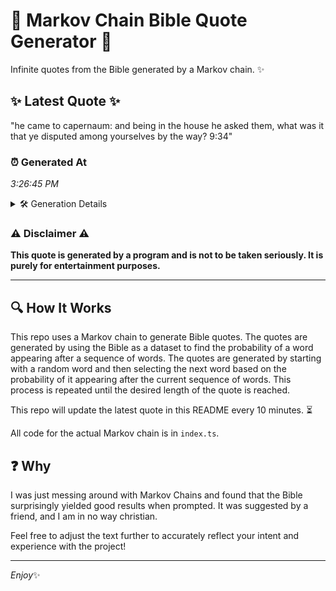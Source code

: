 # 📖 Markov Chain Bible Quote Generator 📖

Infinite quotes from the Bible generated by a Markov chain. ✨

## ✨ Latest Quote ✨
"he came to capernaum: and being in the house he asked them, what was it that ye disputed among yourselves by the way? 9:34"

### ⏰ Generated At
*3:26:45 PM*

<details>
    <summary>🛠️ Generation Details</summary>
    <p>
        <strong>🌱 Seed:</strong> he<br>
        <strong>🔄 Iterations:</strong> 23<br>
        <strong>📜 Context History:</strong><br>[ he ]: came<br>[ he, came ]: to<br>[ he, came, to ]: capernaum:<br>[ he, came, to, capernaum: ]: and<br>[ he, came, to, capernaum:, and ]: being<br>[ he, came, to, capernaum:, and, being ]: in<br>[ came, to, capernaum:, and, being, in ]: the<br>[ to, capernaum:, and, being, in, the ]: house<br>[ capernaum:, and, being, in, the, house ]: he<br>[ and, being, in, the, house, he ]: asked<br>[ being, in, the, house, he, asked ]: them,<br>[ in, the, house, he, asked, them, ]: what<br>[ the, house, he, asked, them,, what ]: was<br>[ house, he, asked, them,, what, was ]: it<br>[ he, asked, them,, what, was, it ]: that<br>[ asked, them,, what, was, it, that ]: ye<br>[ them,, what, was, it, that, ye ]: disputed<br>[ what, was, it, that, ye, disputed ]: among<br>[ was, it, that, ye, disputed, among ]: yourselves<br>[ it, that, ye, disputed, among, yourselves ]: by<br>[ that, ye, disputed, among, yourselves, by ]: the<br>[ ye, disputed, among, yourselves, by, the ]: way?<br>[ disputed, among, yourselves, by, the, way? ]: 9:34<br>
    </p>
</details>

### ⚠️ Disclaimer ⚠️
**This quote is generated by a program and is not to be taken seriously. It is purely for entertainment purposes.**

---

## 🔍 How It Works

This repo uses a Markov chain to generate Bible quotes. The quotes are generated by using the Bible as a dataset to find the probability of a word appearing after a sequence of words. The quotes are generated by starting with a random word and then selecting the next word based on the probability of it appearing after the current sequence of words. This process is repeated until the desired length of the quote is reached.

This repo will update the latest quote in this README every 10 minutes. ⏳

All code for the actual Markov chain is in `index.ts`.

## ❓ Why

I was just messing around with Markov Chains and found that the Bible surprisingly yielded good results when prompted. 
It was suggested by a friend, and I am in no way christian.

Feel free to adjust the text further to accurately reflect your intent and experience with the project!

---

*Enjoy*✨

